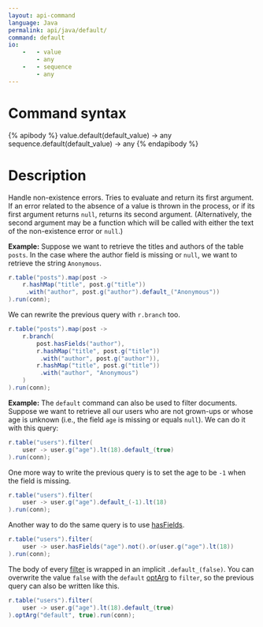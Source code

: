 ```yaml
---
layout: api-command
language: Java
permalink: api/java/default/
command: default
io:
    -   - value
        - any
    -   - sequence
        - any
---
```


# Command syntax #

{% apibody %}
value.default(default_value) &rarr; any
sequence.default(default_value) &rarr; any
{% endapibody %}

# Description #

Handle non-existence errors. Tries to evaluate and return its first argument. If an
error related to the absence of a value is thrown in the process, or if its first
argument returns `null`, returns its second argument. (Alternatively, the second argument
may be a function which will be called with either the text of the non-existence error
or `null`.)


__Example:__ Suppose we want to retrieve the titles and authors of the table `posts`.
In the case where the author field is missing or `null`, we want to retrieve the string
`Anonymous`.

```java
r.table("posts").map(post ->
    r.hashMap("title", post.g("title"))
     .with("author", post.g("author").default_("Anonymous"))
).run(conn);
```

We can rewrite the previous query with `r.branch` too.

```java
r.table("posts").map(post ->
    r.branch(
        post.hasFields("author"),
        r.hashMap("title", post.g("title"))
         .with("author", post.g("author")),
        r.hashMap("title", post.g("title"))
         .with("author", "Anonymous")
    )
).run(conn);
```


__Example:__ The `default` command can also be used to filter documents. Suppose we want to retrieve all our users who are not grown-ups or whose age is unknown (i.e., the field `age` is missing or equals `null`). We can do it with this query:

```java
r.table("users").filter(
    user -> user.g("age").lt(18).default_(true)
).run(conn);
```

One more way to write the previous query is to set the age to be `-1` when the
field is missing.

```java
r.table("users").filter(
    user -> user.g("age").default_(-1).lt(18)
).run(conn);
```

Another way to do the same query is to use [hasFields](/api/java/has_fields/).

```java
r.table("users").filter(
    user -> user.hasFields("age").not().or(user.g("age").lt(18))
).run(conn);
```

The body of every [filter](/api/java/filter/) is wrapped in an implicit `.default_(false)`. You can overwrite
the value `false` with the `default` [optArg](/api/java/optarg) to `filter`, so the previous query can also be
written like this.

```java
r.table("users").filter(
    user -> user.g("age").lt(18).default_(true)
).optArg("default", true).run(conn);

```


